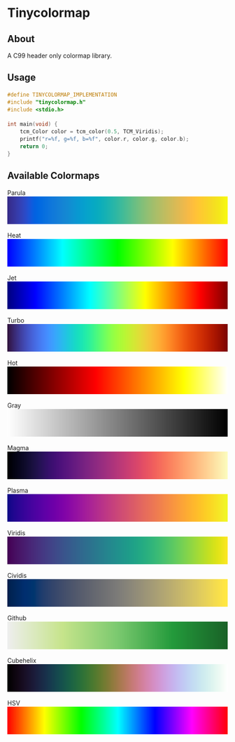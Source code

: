# Tinycolormap

## About

A C99 header only colormap library.

## Usage

```C
#define TINYCOLORMAP_IMPLEMENTATION
#include "tinycolormap.h"
#include <stdio.h>

int main(void) {
    tcm_Color color = tcm_color(0.5, TCM_Viridis);
    printf("r=%f, g=%f, b=%f", color.r, color.g, color.b);
    return 0;
}
```

## Available Colormaps

Parula
![Parula](./test/parula.bmp)

Heat
![Heat](./test/heat.bmp)

Jet
![Jet](./test/jet.bmp)

Turbo
![Turbo](./test/turbo.bmp)

Hot
![Hot](./test/hot.bmp)

Gray
![Gray](./test/gray.bmp)

Magma
![Magma](./test/magma.bmp)

Plasma
![Plasma](./test/plasma.bmp)

Viridis
![Viridis](./test/viridis.bmp)

Cividis
![Cividis](./test/cividis.bmp)

Github
![Github](./test/github.bmp)

Cubehelix
![Cubehelix](./test/cubehelix.bmp)

HSV
![HSV](./test/hsv.bmp)


